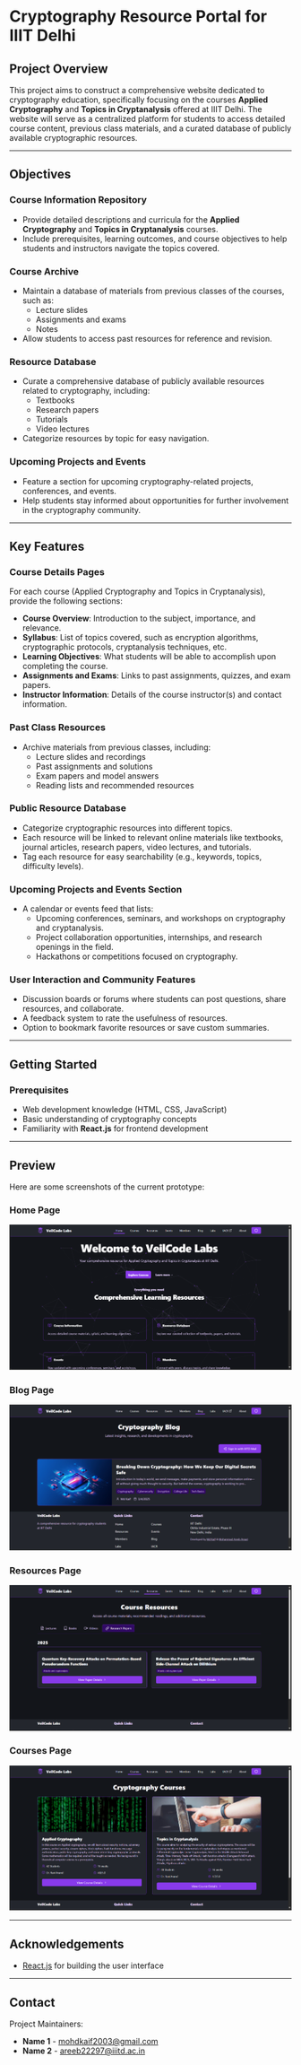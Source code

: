 # Cryptography Resource Portal for IIIT Delhi

## Project Overview

This project aims to construct a comprehensive website dedicated to cryptography education, specifically focusing on the courses **Applied Cryptography** and **Topics in Cryptanalysis** offered at IIIT Delhi. The website will serve as a centralized platform for students to access detailed course content, previous class materials, and a curated database of publicly available cryptographic resources.

---

## Objectives

### Course Information Repository
- Provide detailed descriptions and curricula for the **Applied Cryptography** and **Topics in Cryptanalysis** courses.
- Include prerequisites, learning outcomes, and course objectives to help students and instructors navigate the topics covered.

### Course Archive
- Maintain a database of materials from previous classes of the courses, such as:
  - Lecture slides
  - Assignments and exams
  - Notes
- Allow students to access past resources for reference and revision.

### Resource Database
- Curate a comprehensive database of publicly available resources related to cryptography, including:
  - Textbooks
  - Research papers
  - Tutorials
  - Video lectures
- Categorize resources by topic for easy navigation.

### Upcoming Projects and Events
- Feature a section for upcoming cryptography-related projects, conferences, and events.
- Help students stay informed about opportunities for further involvement in the cryptography community.

---

## Key Features

### Course Details Pages
For each course (Applied Cryptography and Topics in Cryptanalysis), provide the following sections:
- **Course Overview**: Introduction to the subject, importance, and relevance.
- **Syllabus**: List of topics covered, such as encryption algorithms, cryptographic protocols, cryptanalysis techniques, etc.
- **Learning Objectives**: What students will be able to accomplish upon completing the course.
- **Assignments and Exams**: Links to past assignments, quizzes, and exam papers.
- **Instructor Information**: Details of the course instructor(s) and contact information.

### Past Class Resources
- Archive materials from previous classes, including:
  - Lecture slides and recordings
  - Past assignments and solutions
  - Exam papers and model answers
  - Reading lists and recommended resources

### Public Resource Database
- Categorize cryptographic resources into different topics.
- Each resource will be linked to relevant online materials like textbooks, journal articles, research papers, video lectures, and tutorials.
- Tag each resource for easy searchability (e.g., keywords, topics, difficulty levels).

### Upcoming Projects and Events Section
- A calendar or events feed that lists:
  - Upcoming conferences, seminars, and workshops on cryptography and cryptanalysis.
  - Project collaboration opportunities, internships, and research openings in the field.
  - Hackathons or competitions focused on cryptography.

### User Interaction and Community Features
- Discussion boards or forums where students can post questions, share resources, and collaborate.
- A feedback system to rate the usefulness of resources.
- Option to bookmark favorite resources or save custom summaries.

---

## Getting Started

### Prerequisites
- Web development knowledge (HTML, CSS, JavaScript)
- Basic understanding of cryptography concepts
- Familiarity with **React.js** for frontend development

---

## Preview

Here are some screenshots of the current prototype:

### Home Page
![Home Page](home-page.png)

### Blog Page
![Blog Page](blog.png)

### Resources Page
![Resources Page](resources.png)

### Courses Page
![Courses Page](courses.png)

---

## Acknowledgements
- [React.js](https://reactjs.org/) for building the user interface

---

## Contact

Project Maintainers:
- **Name 1** - [mohdkaif2003@gmail.com](mailto:mohdkaif2003@gmail.com)
- **Name 2** - [areeb22297@iiitd.ac.in](mailto:areeb22297@iiitd.ac.in)

